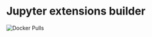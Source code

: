 # Jupyter extensions builder

![Docker Pulls](https://img.shields.io/docker/pulls/vppuzakov/jupyter-ext-builder?style=flat-square)
